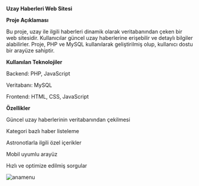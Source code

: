 **Uzay Haberleri Web Sitesi**

**Proje Açıklaması**

Bu proje, uzay ile ilgili haberleri dinamik olarak veritabanından çeken bir web sitesidir. Kullanıcılar güncel uzay haberlerine erişebilir ve detaylı bilgiler alabilirler. Proje, PHP ve MySQL kullanılarak geliştirilmiş olup, kullanıcı dostu bir arayüze sahiptir.

**Kullanılan Teknolojiler**

Backend: PHP, JavaScript

Veritabanı: MySQL

Frontend: HTML, CSS, JavaScript

**Özellikler**

Güncel uzay haberlerinin veritabanından çekilmesi

Kategori bazlı haber listeleme

Astronotlarla ilgili özel içerikler

Mobil uyumlu arayüz

Hızlı ve optimize edilmiş sorgular







![anamenu](https://github.com/user-attachments/assets/a59244e3-42a4-4878-b238-d3d7db6ed14d)








